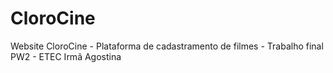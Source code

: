 # CloroCine
Website CloroCine - Plataforma de cadastramento de filmes - Trabalho final PW2 - ETEC Irmã Agostina
